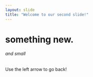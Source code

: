 ```yaml
---
layout: slide
title: "Welcome to our second slide!"
---
```

# something new.
###### and small

Use the left arrow to go back!